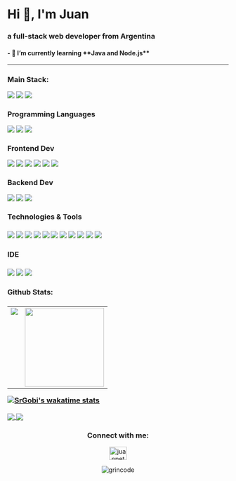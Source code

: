 <h1 align="left">Hi 👋, I'm Juan</h1>
<h3 align="left">a full-stack web developer from Argentina</h3>

<h4 align="left">- 🌱 I’m currently learning **Java and Node.js**</h4>


---

<h3 align="left">Main Stack:</h3>
<p align="left">
  <img src="https://img.shields.io/badge/Angular-DD0031?style=for-the-badge&logo=angular&logoColor=white">
  <img src="https://img.shields.io/badge/Spring-6DB33F?style=for-the-badge&logo=spring&logoColor=white">
  <img src="https://img.shields.io/badge/MySQL-005C84?style=for-the-badge&logo=mysql&logoColor=white">
</p>

<h3 align="left">Programming Languages</h3>
<p align="left">
  <img src="https://img.shields.io/badge/Java-ED8B00?style=for-the-badge&logo=openjdk&logoColor=white">
  <img src="https://img.shields.io/badge/JavaScript-F7DF1E?style=for-the-badge&logo=javascript&logoColor=black">
  <img src="https://img.shields.io/badge/TypeScript-007ACC?style=for-the-badge&logo=typescript&logoColor=white">
</p>

<h3 align="left">Frontend Dev</h3>
<p align="left">
  <img src="https://img.shields.io/badge/HTML5-E34F26?style=for-the-badge&logo=html5&logoColor=white">
  <img src="https://img.shields.io/badge/CSS3-1572B6?style=for-the-badge&logo=css3&logoColor=white">
  <img src="https://img.shields.io/badge/React-20232A?style=for-the-badge&logo=react&logoColor=61DAFB">
  <img src="https://img.shields.io/badge/Tailwind_CSS-38B2AC?style=for-the-badge&logo=tailwind-css&logoColor=white">
  <img src="https://img.shields.io/badge/Angular-DD0031?style=for-the-badge&logo=angular&logoColor=white">
  <img src="https://img.shields.io/badge/Bootstrap-563D7C?style=for-the-badge&logo=bootstrap&logoColor=white">  
</p>

<h3 align="left">Backend Dev</h3>
<p align="left">
  <img src="https://img.shields.io/badge/MySQL-005C84?style=for-the-badge&logo=mysql&logoColor=white">
  <img src="https://img.shields.io/badge/Spring-6DB33F?style=for-the-badge&logo=spring&logoColor=white">
  <img src="https://img.shields.io/badge/firebase%20realtime%20database-ffca28?style=for-the-badge&logo=firebase&logoColor=black">
  
</p>

<h3 align="left">Technologies & Tools<h3>
<p align="left">
  <img src="https://img.shields.io/badge/GIT-E44C30?style=for-the-badge&logo=git&logoColor=white">
  <img src="https://img.shields.io/badge/GitHub-100000?style=for-the-badge&logo=github&logoColor=white">
  <img src="https://camo.githubusercontent.com/879423585ed087f3c973857c43ba7e7d84f52c993d2c937055726339fbf921d9/68747470733a2f2f696d672e736869656c64732e696f2f62616467652f506f73746d616e2d4646364333373f7374796c653d666f722d7468652d6261646765266c6f676f3d506f73746d616e266c6f676f436f6c6f723d7768697465">
  
  <img src="https://img.shields.io/badge/Linux-FCC624?style=for-the-badge&logo=linux&logoColor=black">
  <img src="https://img.shields.io/badge/Fedora-294172?style=for-the-badge&logo=fedora&logoColor=white">
  <img src="https://img.shields.io/badge/Figma-F24E1E?style=for-the-badge&logo=figma&logoColor=white">
  <img src="https://img.shields.io/badge/Notion-000000?style=for-the-badge&logo=notion&logoColor=white">
  <img src="https://img.shields.io/badge/Vercel-000000?style=for-the-badge&logo=vercel&logoColor=white">
  <img src="https://img.shields.io/badge/Heroku-430098?style=for-the-badge&logo=heroku&logoColor=white">
  <img src="https://img.shields.io/badge/Trello-0052CC?style=for-the-badge&logo=trello&logoColor=white">
  <img src="https://img.shields.io/badge/Jira-0052CC?style=for-the-badge&logo=Jira&logoColor=white">
</p>
  
<h3 align="left">IDE<h3>
 <p align="left">
  <IMG SRC="https://img.shields.io/badge/apache%20netbeans-1B6AC6?style=for-the-badge&logo=apache%20netbeans%20IDE&logoColor=white">
    <IMG SRC="https://img.shields.io/badge/Eclipse-2C2255?style=for-the-badge&logo=eclipse&logoColor=white">
    <IMG SRC="https://img.shields.io/badge/Visual_Studio_Code-0078D4?style=for-the-badge&logo=visual%20studio%20code&logoColor=white">
      
  </p>

<h3 align="left">Github Stats:<h3>
<table>
  <tr>
    <td valign="top"><img src="https://github-readme-stats.vercel.app/api/top-langs/?username=grincode&theme=ocean_dark&card_width=450em)](https://github.com/grincode/grincode/github-readme-stats"/></td>
    <td valign="top"><img height="180em" src="https://github-readme-stats.vercel.app/api?username=grincode&show_icons=true&hide_border=true&&count_private=true&include_all_commits=true&theme=ocean_dark&hide_stars=false" /></td>

  </tr>
</table>

<!--SHOW_DAYS_OF_WEEK:waka-->
[![SrGobi's wakatime stats](https://github-readme-stats.vercel.app/api/wakatime?username=gringodev)](https://github.com/gringodev/github-readme-stats)

<!--SHOW_DAYS_OF_WEEK:waka-->

<a href="https://github.com/SrGobi/github-readme-stats">
  <img align="center" src="https://github-readme-stats.vercel.app/api/pin/?username=SrGobi&repo=github-readme-stats" />
</a>
<a href="https://github.com/SrGobi/convoychat">
  <img align="center" src="https://github-readme-stats.vercel.app/api/pin/?username=SrGobi&repo=convoychat" />
</a>


<h3 align="center">Connect with me:</h3>
<p align="center">
<a href="https://linkedin.com/in/juanpetarcich" target="blank"><img align="center" src="https://raw.githubusercontent.com/rahuldkjain/github-profile-readme-generator/master/src/images/icons/Social/linked-in-alt.svg" alt="juanpetarcich" height="30" width="40" /></a>
</p>
<p align="center"> <img src="https://komarev.com/ghpvc/?username=grincode&label=Profile%20views&color=0e75b6&style=flat" alt="grincode" /> </p>
